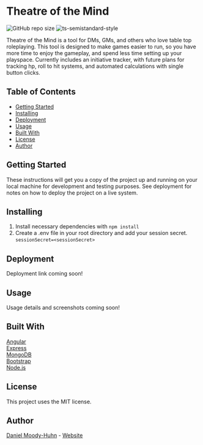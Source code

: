 # Theatre of the Mind
![GitHub repo size](https://img.shields.io/github/repo-size/HuhnDaniel/theatreofthemind) ![ts-semistandard-style](https://img.shields.io/badge/code%20style-semistandard-brightgreen.svg)  

Theatre of the Mind is a tool for DMs, GMs, and others who love table top roleplaying.  This tool is designed to make games easier to run, so you have more time to enjoy the gameplay, and spend less time setting up your playspace.  Currently includes an initiative tracker, with future plans for tracking hp, roll to hit systems, and automated calculations with single button clicks.

## Table of Contents
- [Getting Started](#getting-started)
- [Installing](#installing)
- [Deployment](#deployment)
- [Usage](#usage)
- [Built With](#built-with)
- [License](#license)
- [Author](#author)

## Getting Started

These instructions will get you a copy of the project up and running on
your local machine for development and testing purposes. See deployment
for notes on how to deploy the project on a live system.

## Installing

1. Install necessary dependencies with ```npm install```
2. Create a .env file in your root directory and add your session secret.
```sessionSecret=<sessionSecret>```

## Deployment
Deployment link coming soon!

## Usage
Usage details and screenshots coming soon!

## Built With

  [Angular](https://angular.io/)   
  [Express](http://expressjs.com/)  
  [MongoDB](https://www.mongodb.com/)    
  [Bootstrap](https://getbootstrap.com/)  
  [Node.js](https://nodejs.org/en/)

## License
This project uses the MIT license. 

## Author
[Daniel Moody-Huhn](https://github.com/HuhnDaniel) - [Website](https://huhndaniel.github.io)
